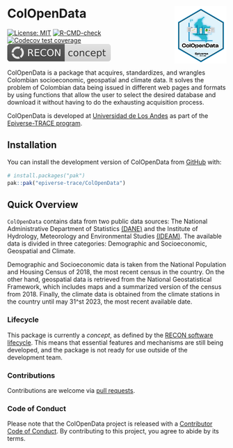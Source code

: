 
<!-- README.md is generated from README.Rmd. Please edit that file. -->
<!-- The code to render this README is stored in .github/workflows/render-readme.yaml -->
<!-- Variables marked with double curly braces will be transformed beforehand: -->
<!-- `packagename` is extracted from the DESCRIPTION file -->
<!-- `gh_repo` is extracted via a special environment variable in GitHub Actions -->

# ColOpenData <img src="man/figures/logo.svg" align="right" width="120" />

<!-- badges: start -->

[![License:
MIT](https://img.shields.io/badge/License-MIT-yellow.svg)](https://opensource.org/license/mit/)
[![R-CMD-check](https://github.com/epiverse-trace/ColOpenData/actions/workflows/R-CMD-check.yaml/badge.svg)](https://github.com/epiverse-trace/ColOpenData/actions/workflows/R-CMD-check.yaml)
[![Codecov test
coverage](https://codecov.io/gh/epiverse-trace/ColOpenData/branch/main/graph/badge.svg)](https://app.codecov.io/gh/epiverse-trace/ColOpenData?branch=main)
[![lifecycle-concept](https://raw.githubusercontent.com/reconverse/reconverse.github.io/master/images/badge-concept.svg)](https://www.reconverse.org/lifecycle.html#concept)
<!-- badges: end -->

ColOpenData is a package that acquires, standardizes, and wrangles
Colombian socioeconomic, geospatial and climate data. It solves the
problem of Colombian data being issued in different web pages and
formats by using functions that allow the user to select the desired
database and download it without having to do the exhausting acquisition
process.

ColOpenData is developed at [Universidad de Los
Andes](https://uniandes.edu.co/) as part of the [Epiverse-TRACE
program](https://data.org/initiatives/epiverse/).

## Installation

You can install the development version of ColOpenData from
[GitHub](https://github.com/) with:

``` r
# install.packages("pak")
pak::pak("epiverse-trace/ColOpenData")
```
## Quick Overview

`ColOpenData` contains data from two public data sources: The National 
Administrative Department of Statistics 
[(DANE)](https://www.dane.gov.co/index.php/en/) and the Institute of Hydrology,
Meteorology and Environmental Studies [(IDEAM)]( http://www.ideam.gov.co/). 
The available data is divided in three categories: Demographic and 
Socioeconomic, Geospatial and Climate.

Demographic and Socioeconomic data is taken from the National Population and 
Housing Census of 2018, the most recent census in the country. On the other 
hand, geospatial data is retrieved from the National Geostatistical Framework,
which includes maps and a summarized version of the census from 2018. Finally,
the climate data is obtained from the climate stations in the country 
until may 31^st 2023, the most recent available date.

### Lifecycle

This package is currently a *concept*, as defined by the [RECON software
lifecycle](https://www.reconverse.org/lifecycle.html). This means that
essential features and mechanisms are still being developed, and the
package is not ready for use outside of the development team.

### Contributions

Contributions are welcome via [pull
requests](https://github.com/ColOpenData/pulls).

### Code of Conduct

Please note that the ColOpenData project is released with a [Contributor
Code of
Conduct](https://github.com/epiverse-trace/.github/blob/main/CODE_OF_CONDUCT.md).
By contributing to this project, you agree to abide by its terms.
